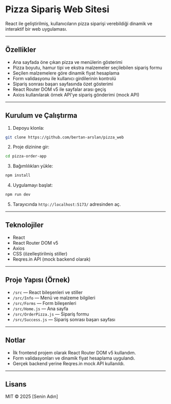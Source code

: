 # Pizza Sipariş Web Sitesi

React ile geliştirilmiş, kullanıcıların pizza siparişi verebildiği dinamik ve interaktif bir web uygulaması.

---

## Özellikler

- Ana sayfada öne çıkan pizza ve menülerin gösterimi
- Pizza boyutu, hamur tipi ve ekstra malzemeler seçilebilen sipariş formu
- Seçilen malzemelere göre dinamik fiyat hesaplama
- Form validasyonu ile kullanıcı girdilerinin kontrolü
- Sipariş sonrası başarı sayfasında özet gösterimi
- React Router DOM v5 ile sayfalar arası geçiş
- Axios kullanılarak örnek API’ye sipariş gönderimi (mock API)

---

## Kurulum ve Çalıştırma

1. Depoyu klonla:

```bash
git clone https://github.com/bertan-arslan/pizza_web
```

2. Proje dizinine gir:

```bash
cd pizza-order-app
```

3. Bağımlılıkları yükle:

```bash
npm install
```

4. Uygulamayı başlat:

```bash
npm run dev
```

5. Tarayıcında `http://localhost:5173/` adresinden aç.

---

## Teknolojiler

- React
- React Router DOM v5
- Axios
- CSS (özelleştirilmiş stiller)
- Reqres.in API (mock backend olarak)

---

## Proje Yapısı (Örnek)

- `/src` — React bileşenleri ve stiller
- `/src/Info` — Menü ve malzeme bilgileri
- `/src/Forms` — Form bileşenleri
- `/src/Home.js` — Ana sayfa
- `/src/OrderPizza.js` — Sipariş formu
- `/src/Success.js` — Sipariş sonrası başarı sayfası

---

## Notlar

- İlk frontend projem olarak React Router DOM v5 kullandım.
- Form validasyonları ve dinamik fiyat hesaplama uygulandı.
- Gerçek backend yerine Reqres.in mock API kullanıldı.

---

## Lisans

MIT © 2025 [Senin Adın]

